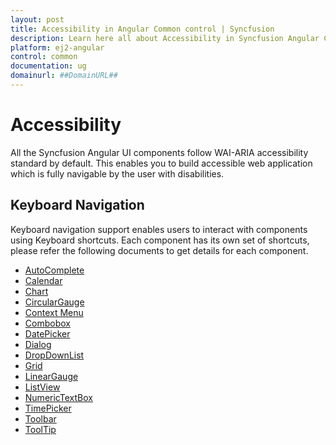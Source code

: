 ```yaml
---
layout: post
title: Accessibility in Angular Common control | Syncfusion
description: Learn here all about Accessibility in Syncfusion Angular Common control of Syncfusion Essential JS 2 and more.
platform: ej2-angular
control: common
documentation: ug
domainurl: ##DomainURL##
---
```


# Accessibility

All the Syncfusion Angular UI components follow WAI-ARIA accessibility standard by default.
This enables you to build accessible web application which is fully navigable by the user with disabilities.

## Keyboard Navigation

Keyboard navigation support enables users to interact with components using Keyboard shortcuts.
Each component has its own set of shortcuts, please refer the following documents to get details for each component.

* [AutoComplete](../auto-complete/accessibility)
* [Calendar](../calendar/accessibility)
* [Chart](../chart/accessibility)
* [CircularGauge](../circular-gauge/accessibility)
* [Context Menu](../context-menu/accessibility)
* [Combobox](../combo-box/accessibility)
* [DatePicker](../datepicker/accessibility)
* [Dialog](../dialog/accessibility)
* [DropDownList](../drop-down-list/accessibility)
* [Grid](../grid/accessibility)
* [LinearGauge](../linear-gauge/accessibility)
* [ListView](../listview/accessibility)
* [NumericTextBox](../numerictextbox/accessibility)
* [TimePicker](../timepicker/accessibility)
* [Toolbar](../toolbar/accessibility)
* [ToolTip](../tooltip/accessibility)
